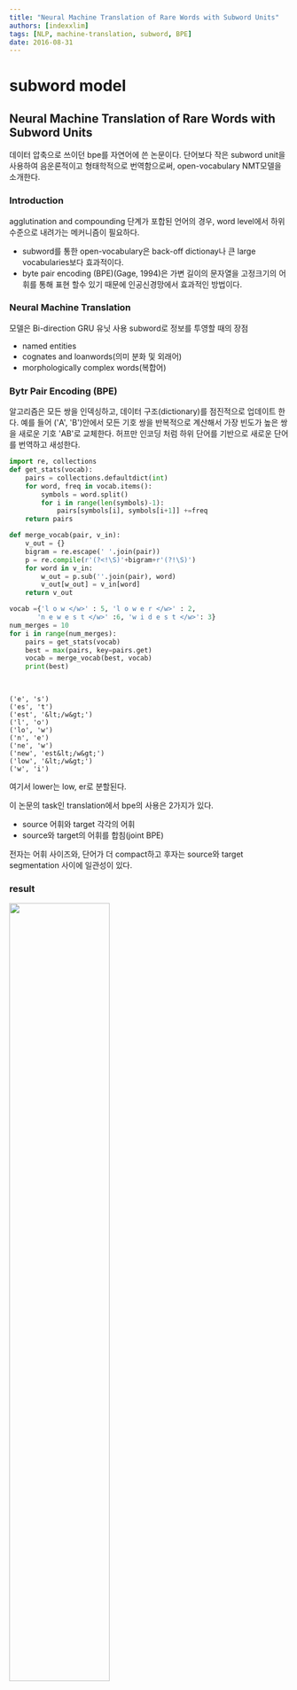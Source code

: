 ```yaml
---
title: "Neural Machine Translation of Rare Words with Subword Units"
authors: [indexxlim]
tags: [NLP, machine-translation, subword, BPE]
date: 2016-08-31
---
```


# subword model

## Neural Machine Translation of Rare Words with Subword Units
데이터 압축으로 쓰이던 bpe를 자연어에 쓴 논문이다.
단어보다 작은 subword unit을 사용하여 음운론적이고 형태학적으로 번역함으로써, open-vocabulary NMT모델을 소개한다.

<!-- truncate -->

### Introduction
agglutination and compounding 단계가 포합된 언어의 경우, word level에서 하위 수준으로 내려가는 메커니즘이 필요하다.
- subword를 통한 open-vocabulary은 back-off dictionay나 큰 large vocabularies보다 효과적이다.
- byte pair encoding (BPE)(Gage, 1994)은 가변 길이의 문자열을 고정크기의 어휘를 통해 표현 할수 있기 때문에 인공신경망에서 효과적인 방법이다.

### Neural Machine Translation
모델은 Bi-direction GRU 유닛 사용
subword로 정보를 투영할 때의 장점
- named entities
- cognates and loanwords(의미 분화 및 외래어)
- morphologically complex words(복합어)

### Bytr Pair Encoding (BPE)
알고리즘은 모든 쌍을 인덱싱하고, 데이터 구조(dictionary)를 점진적으로 업데이트 한다.
예를 들어 ('A', 'B')안에서 모든 기호 쌍을 반복적으로 계산해서 가장 빈도가 높은 쌍을 새로운 기호 'AB'로 교체한다.
허프만 인코딩 처럼 하위 단어를 기반으로 새로운 단어를 번역하고 새성한다.


```python
import re, collections
def get_stats(vocab):
    pairs = collections.defaultdict(int)
    for word, freq in vocab.items():
        symbols = word.split()
        for i in range(len(symbols)-1):
            pairs[symbols[i], symbols[i+1]] +=freq
    return pairs

def merge_vocab(pair, v_in):
    v_out = {}
    bigram = re.escape(' '.join(pair))
    p = re.compile(r'(?<!\S)'+bigram+r'(?!\S)')
    for word in v_in:
        w_out = p.sub(''.join(pair), word)
        v_out[w_out] = v_in[word]
    return v_out

vocab ={'l o w </w>' : 5, 'l o w e r </w>' : 2,
       'n e w e s t </w>' :6, 'w i d e s t </w>': 3}
num_merges = 10
for i in range(num_merges):
    pairs = get_stats(vocab)
    best = max(pairs, key=pairs.get) 
    vocab = merge_vocab(best, vocab) 
    print(best)
    
    

```

    ('e', 's')
    ('es', 't')
    ('est', '&lt;/w&gt;')
    ('l', 'o')
    ('lo', 'w')
    ('n', 'e')
    ('ne', 'w')
    ('new', 'est&lt;/w&gt;')
    ('low', '&lt;/w&gt;')
    ('w', 'i')


여기서 lower는 low, er로 분할된다.

이 논문의 task인 translation에서 bpe의 사용은 2가지가 있다.


- source 어휘와 target 각각의 어휘
- source와 target의 어휘를 합침(joint BPE) 

전자는 어휘 사이즈와, 단어가 더 compact하고 후자는 source와 target segmentation 사이에 일관성이 있다.

### result
<img src="https://github.com/indexxlim/indexxlim.github.io/blob/main/diary.py/machine_learning/paper/./1_result.png?raw=true" itemprop="image" width="60%" />

word 단위인 Wunk와 Character 단위보다 더 나은 결과를 보여준다.

### Byte-level BPE

[GPT-2] 논문에서 BPE가 모든 unicode strings을 표현하려면, multi-symbol tokens 이 추가되기전에 voca의 갯수가 130000개나 된다고 한다.
그러나 Byte level에서는 오직 256개만의 기본 vocabulary만 필요로 한다. 그래서 어느 데이터셋에서 pre-processing, tokenization, vocab size 상관없이 empirical benefit을 가져왔다고 한다.

[GPT-2]: https://d4mucfpksywv.cloudfront.net/better-language-models/language_models_are_unsupervised_multitask_learners.pdf

## WordPiece
 - Word: Jet makers feud over seat width with big orders at stake
 - wordpieces: _J et _makers _fe ud _over _seat _width _with _big _orders _at _stake

BPE와 비슷한 방식의[WordPiece1]는 음성 인식에서 어느 언어에서나 적용될수 있도록(language-agnostic) multilingual vocabulary를 위해 처음 제안 됬고 [WordPiece2]에서는 번역에 적용 했다. WordPiece는 BPE처럼 2개의 units을 꺼내서 합치는 것은 같지만, 그 전에 기본적으로 language model을 만들어 놓고 새로운 유닛들 중 이 LM에서 가장 큰 likelihood를 가진 new unit을 선택한다는 점이다.  
하지만 모든 쌍을 brute-force 한다면 너무 비효율적이기 때문에 likelihood가 일정 threshold 이상일 때 새로운 단어를 생성한다.

<img src="https://github.com/indexxlim/indexxlim.github.io/blob/main/diary.py/machine_learning/paper/./2_wpmresult.png?raw=true" itemprop="image" width="30%" />

vocabulary 32000개 일 때, 성능이 가장 좋다. ~~그 이상은 유의미한 차별성이 없나?~~

[WordPiece1]: https://static.googleusercontent.com/media/research.google.com/ja//pubs/archive/37842.pdf
[WordPiece2]: https://arxiv.org/pdf/1609.08144.pdf

## SentencePiece
WordPiece를 에서 발전 시킨 [SentencePiece]
Normalizer, Trainer, Encoder, Decoder로 구성됨
- Normalizer는 유니코드 캐릭터를 정심 폼으로 정규화
- Trainer는 subword segmentation
- Encoder는 normalize와 subword sequence로 tokenization
- Decoder는 subword sequence를 normalized text로 변환

이중 Encoder와 Decoder를 [SentencePiece]로 부르기로 하는데, 이 때 voca를 id mapping하는 과정도 포함된다.

### Efficient subword training
binary heap(우선순위 큐)를 사용해서 BPE의 $O(N^2)$ computational cost 를 $O(Nlog(N))$ 으로 줄였다고 한다.

### Customizable character normalization
Aho-Corasick automaton을 이용하여 Unicode NFKC의 규칙을 약간 수정(Canonical Combining Class reordering의 일부 subset만 사용) 컴파일하여 정규화했다

[SentencePiece]: https://arxiv.org/pdf/1808.06226.pdf


```python

```
